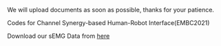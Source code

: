 We will upload documents as soon as possible, thanks for your patience.

Codes for Channel Synergy-based Human-Robot Interface(EMBC2021)

Download our sEMG Data from [here](https://drive.google.com/file/d/1D_BOJ6rELblKybOgBDdVqxvhKheAsZgm/view?usp=sharing)